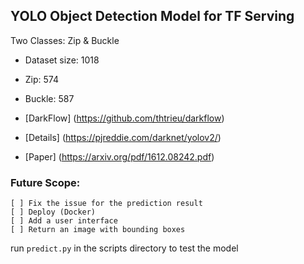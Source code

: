 
## YOLO Object Detection Model for TF Serving

Two Classes: Zip & Buckle

* Dataset size: 1018
* Zip: 574
* Buckle: 587

* [DarkFlow] (https://github.com/thtrieu/darkflow)
* [Details] (https://pjreddie.com/darknet/yolov2/)
* [Paper] (https://arxiv.org/pdf/1612.08242.pdf)

### Future Scope:
    [ ] Fix the issue for the prediction result
    [ ] Deploy (Docker)
    [ ] Add a user interface
    [ ] Return an image with bounding boxes

run `predict.py` in the scripts directory to test the model

